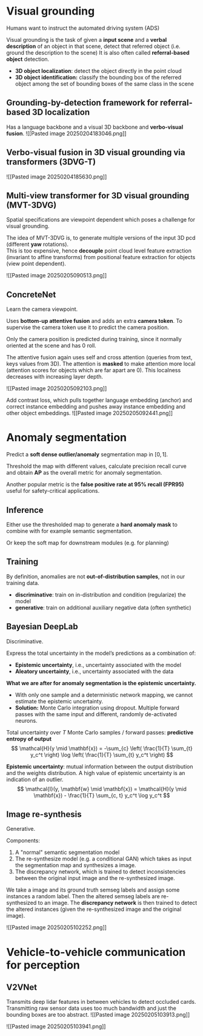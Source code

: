 
# Visual grounding
Humans want to instruct the automated driving system (ADS)

Visual grounding is the task of given a **input scene** and a **verbal description** of an object in that scene, detect that referred object (i.e. ground the description to the scene)
It is also often called **referral-based object** detection. 

* **3D object localization**: detect the object directly in the point cloud
* **3D object identification:** classify the bounding box of the referred object among the set of bounding boxes of the same class in the scene

## Grounding-by-detection framework for referral-based 3D localization
Has a language backbone and a visual 3D backbone and **verbo-visual fusion**.
![[Pasted image 20250204183046.png]]

## Verbo-visual fusion in 3D visual grounding via transformers (3DVG-T)
![[Pasted image 20250204185630.png]]

## Multi-view transformer for 3D visual grounding (MVT-3DVG)
Spatial specifications are viewpoint dependent which poses a challenge for visual grounding.  

The idea of MVT-3DVG is, to generate multiple versions of the input 3D pcd (different **yaw** rotations).  
This is too expensive, hence **decouple** point cloud level feature extraction (invariant to affine transforms) from positional feature extraction for objects (view point dependent).  

![[Pasted image 20250205090513.png]]



## ConcreteNet
Learn the camera viewpoint. 

Uses **bottom-up attentive fusion** and adds an extra **camera token**. To supervise the camera token use it to predict the camera position. 

Only the camera position is predicted during training, since it normally oriented at the scene and has 0 roll. 

The attentive fusion again uses self and cross attention (queries from text, keys values from 3D). The attention is **masked** to make attention more local (attention scores for objects which are far apart are 0). This localness decreases with increasing layer depth.

![[Pasted image 20250205092103.png]]

Add contrast loss, which pulls together language embedding (anchor) and correct instance embedding and pushes away instance embedding and other object embeddings. 
![[Pasted image 20250205092441.png]]



# Anomaly segmentation
Predict a **soft dense outlier/anomaly** segmentation map in $[0, 1]$. 

Threshold the map with different values, calculate precision recall curve and obtain **AP** as the overall metric for anomaly segmentation. 

Another popular metric is the **false positive rate at 95% recall (FPR95)** useful for safety-critical applications. 

## Inference
Either use the thresholded map to generate a **hard anomaly mask** to combine with for example semantic segmentation.

Or keep the soft map for downstream modules (e.g. for planning)

## Training 
By definition, anomalies are not **out-of-distribution samples**, not in our training data. 

* **discriminative**:  train on in-distribution and condition (regularize) the model 
* **generative**: train on additional auxiliary negative data (often synthetic)  

## Bayesian DeepLab
Discriminative. 

Express the total uncertainty in the model’s predictions as a combination of:
- **Epistemic uncertainty**, i.e., uncertainty associated with the model
- **Aleatory uncertainty**, i.e., uncertainty associated with the data

**What we are after for anomaly segmentation is the epistemic uncertainty.**

- With only one sample and a deterministic network mapping, we cannot estimate the epistemic uncertainty.
- **Solution:** Monte Carlo integration using dropout. Multiple forward passes with the same input and different, randomly de-activated neurons.

Total uncertainty over $T$ Monte Carlo samples / forward passes: **predictive entropy of output**  
$$
\mathcal{H}(y \mid \mathbf{x}) = -\sum_{c} \left( \frac{1}{T} \sum_{t} y_c^t \right) \log \left( \frac{1}{T} \sum_{t} y_c^t \right)
$$

**Epistemic uncertainty**: mutual information between the output distribution and the weights distribution. A high value of epistemic uncertainty is an indication of an outlier.  
$$
\mathcal{I}(y, \mathbf{w} \mid \mathbf{x}) = \mathcal{H}(y \mid \mathbf{x}) - \frac{1}{T} \sum_{c, t} y_c^t \log y_c^t
$$
## Image re-synthesis
Generative. 

Components: 
1. A "normal" semantic segmentation model
2. The re-synthesize model (e.g. a conditional GAN) which takes as input the segmentation map and synthesizes a image. 
3. The discrepancy network, which is trained to detect inconsistencies between the original input image and the re-synthesized image. 

We take a image and its ground truth semseg labels and assign some instances a random label. Then the altered semseg labels are re-synthesized to an image. 
The **discrepancy network** is then trained to  detect the altered instances (given the re-synthesized image and the original image). 

![[Pasted image 20250205102252.png]]



# Vehicle-to-vehicle communication for perception 

## V2VNet 
Transmits deep lidar features in between vehicles to detect occluded cards. 
Transmitting raw sensor data uses too much bandwidth and just the bounding boxes are too abstract. 
![[Pasted image 20250205103913.png]]

![[Pasted image 20250205103941.png]]

